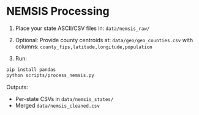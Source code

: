 
# NEMSIS Processing

1) Place your state ASCII/CSV files in:
`data/nemsis_raw/`

2) Optional: Provide county centroids at:
`data/geo/geo_counties.csv` with columns:
`county_fips,latitude,longitude,population`

3) Run:
```bash
pip install pandas
python scripts/process_nemsis.py
```

Outputs:
- Per-state CSVs in `data/nemsis_states/`
- Merged `data/nemsis_cleaned.csv`
